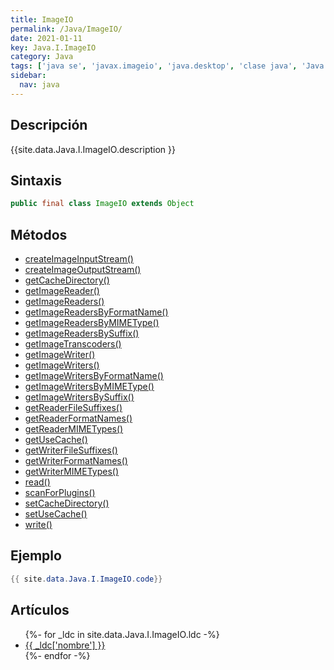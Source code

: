 ```yaml
---
title: ImageIO
permalink: /Java/ImageIO/
date: 2021-01-11
key: Java.I.ImageIO
category: Java
tags: ['java se', 'javax.imageio', 'java.desktop', 'clase java', 'Java 1.0']
sidebar: 
  nav: java
---
```


## Descripción
{{site.data.Java.I.ImageIO.description }}

## Sintaxis
~~~java
public final class ImageIO extends Object
~~~

## Métodos
* [createImageInputStream()](/Java/ImageIO/createImageInputStream)
* [createImageOutputStream()](/Java/ImageIO/createImageOutputStream)
* [getCacheDirectory()](/Java/ImageIO/getCacheDirectory)
* [getImageReader()](/Java/ImageIO/getImageReader)
* [getImageReaders()](/Java/ImageIO/getImageReaders)
* [getImageReadersByFormatName()](/Java/ImageIO/getImageReadersByFormatName)
* [getImageReadersByMIMEType()](/Java/ImageIO/getImageReadersByMIMEType)
* [getImageReadersBySuffix()](/Java/ImageIO/getImageReadersBySuffix)
* [getImageTranscoders()](/Java/ImageIO/getImageTranscoders)
* [getImageWriter()](/Java/ImageIO/getImageWriter)
* [getImageWriters()](/Java/ImageIO/getImageWriters)
* [getImageWritersByFormatName()](/Java/ImageIO/getImageWritersByFormatName)
* [getImageWritersByMIMEType()](/Java/ImageIO/getImageWritersByMIMEType)
* [getImageWritersBySuffix()](/Java/ImageIO/getImageWritersBySuffix)
* [getReaderFileSuffixes()](/Java/ImageIO/getReaderFileSuffixes)
* [getReaderFormatNames()](/Java/ImageIO/getReaderFormatNames)
* [getReaderMIMETypes()](/Java/ImageIO/getReaderMIMETypes)
* [getUseCache()](/Java/ImageIO/getUseCache)
* [getWriterFileSuffixes()](/Java/ImageIO/getWriterFileSuffixes)
* [getWriterFormatNames()](/Java/ImageIO/getWriterFormatNames)
* [getWriterMIMETypes()](/Java/ImageIO/getWriterMIMETypes)
* [read()](/Java/ImageIO/read)
* [scanForPlugins()](/Java/ImageIO/scanForPlugins)
* [setCacheDirectory()](/Java/ImageIO/setCacheDirectory)
* [setUseCache()](/Java/ImageIO/setUseCache)
* [write()](/Java/ImageIO/write)

## Ejemplo
~~~java
{{ site.data.Java.I.ImageIO.code}}
~~~

## Artículos
<ul>
{%- for _ldc in site.data.Java.I.ImageIO.ldc -%}
   <li>
       <a href="{{_ldc['url'] }}">{{ _ldc['nombre'] }}</a>
   </li>
{%- endfor -%}
</ul>
